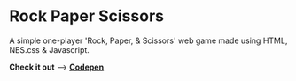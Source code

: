# Rock Paper Scissors
A simple one-player 'Rock, Paper, &amp; Scissors' web game made using HTML, NES.css &amp; Javascript.

**Check it out** --> [**Codepen**](https://codepen.io/idealisticintj/pen/gOmPxpV)
